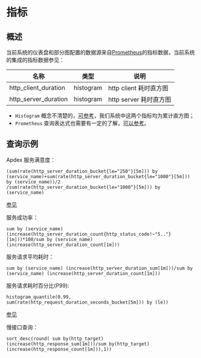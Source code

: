 # 指标

## 概述

当前系统的仪表盘和部分图配置的数据源来自[Prometheus](https://prometheus.io/docs)的指标数据，当前系统的集成的指标数据参见：

|  名称  |  类型  |  说明  |
|  ------  |  --------  |  ---------  |
|  http_client_duration |  histogram  |  http client 耗时直方图  |
|  http_server_duration  |  histogram  |  http server 耗时直方图  |


 -  `Histogram` 概念不清楚的，[可参考](https://cloud.tencent.com/developer/article/1495303)，我们系统中这两个指标均为累计直方图；
 -  `Prometheus` 查询表达式也需要有一定的了解，[可以参考](https://prometheus.io/docs/prometheus/latest/querying/basics/)。
  

## 查询示例

Apdex 服务满意度：

```
(sum(rate(http_server_duration_bucket{le="250"}[5m])) by (service_name)+sum(rate(http_server_duration_bucket{le="1000"}[5m])) by (service_name))/2
/sum(rate(http_server_duration_bucket{le="1000"}[5m])) by (service_name)
```

[参见](https://www.bookstack.cn/read/prometheus-manual/best_practices-histogram_and_summaries.md#Apdex%20score%20%E5%BA%94%E7%94%A8%E6%80%A7%E8%83%BD%E6%8C%87%E6%95%B0)


服务成功率：

```
sum by (service_name) (increase(http_server_duration_count{http_status_code!~"5.."}[1m]))*100/sum by (service_name) (increase(http_server_duration_count[1m]))
```


服务请求平均耗时：

```
sum by (service_name) (increase(http_server_duration_sum[1m]))/sum by (service_name) (increase(http_server_duration_count[1m]))
```


服务请求耗时百分比(P99):

```
histogram_quantile(0.99, sum(rate(http_request_duration_seconds_bucket[5m])) by (le))
```

[参见](https://www.bookstack.cn/read/prometheus-manual/best_practices-histogram_and_summaries.md#Quatiles%E5%88%86%E4%BD%8D%E6%95%B0)


慢接口查询：

```
sort_desc(round( sum by(http_target) (increase(http_response_sum[1m]))/sum by(http_target) (increase(http_response_count[1m])),1))
```